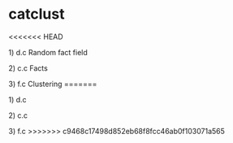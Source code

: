 # catclust
<<<<<<< HEAD
<p>1) d.c  Random fact field
<p>2) c.c  Facts
<p>3) f.c  Clustering
=======
<p>1) d.c
<p>2) c.c
<p>3) f.c
>>>>>>> c9468c17498d852eb68f8fcc46ab0f103071a565
